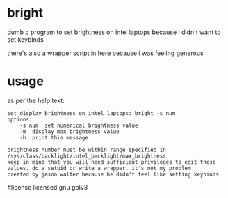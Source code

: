 # bright
dumb c program to set brightness on intel laptops because i didn't want to set keybinds

there's also a wrapper script in here because i was feeling generous

# usage
as per the help text:
```
set display brightness on intel laptops: bright -s num
options:
	-s num	set numerical brightness value
	-m	display max brightness value
	-h	print this message

brightness number must be within range specified in /sys/class/backlight/intel_backlight/max_brightness
keep in mind that you will need sufficient privileges to edit these values. do a setuid or write a wrapper, it's not my problem
created by jason walter because he didn't feel like setting keybinds

```

#license
licensed gnu gplv3
